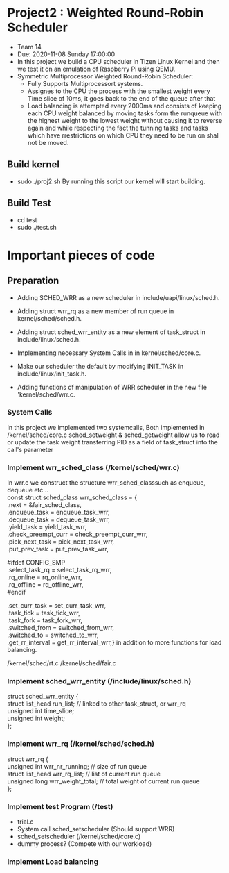 # Project2 : Weighted Round-Robin Scheduler
- Team 14
- Due: 2020-11-08 Sunday 17:00:00
- In this project we build a CPU scheduler in Tizen Linux Kernel and then we test it on an emulation of Raspberry Pi using QEMU.
- Symmetric Multiprocessor Weighted Round-Robin Scheduler:
    - Fully Supports Multiprocessort systems. 
    - Assignes to the CPU the process with the smallest weight every Time slice of 10ms, it goes back to the end of the queue after that
    - Load balancing is attempted every 2000ms and consists of keeping each CPU weight balanced by moving tasks form the runqueue with the highest weight to the lowest weight without causing it to reverse again and while respecting the fact the tunning tasks and tasks which have rrestrictions on which CPU they need to be run on shall not be moved.

## Build kernel
- sudo ./proj2.sh
  By running this script our kernel will start building.

## Build Test
- cd test
- sudo ./test.sh

# Important pieces of code
## Preparation
- Adding SCHED_WRR as a new scheduler in include/uapi/linux/sched.h.
- Adding struct wrr_rq as a new member of run queue in kernel/sched/sched.h.
- Adding struct sched_wrr_entity as a new element of task_struct in include/linux/sched.h.
- Implementing necessary System Calls in in kernel/sched/core.c.
- Make our scheduler the default by modifying INIT_TASK in include/linux/init_task.h.

- Adding functions of manipulation of WRR scheduler in the new file 'kernel/sched/wrr.c.

### System Calls
In this project we implemented two systemcalls, Both implemented in /kernel/sched/core.c
sched_setweight & sched_getweight allow us to read or update the task weight transferring PID as a field of task_struct into the call's parameter

### Implement wrr_sched_class (/kernel/sched/wrr.c)
In wrr.c we construct the structure wrr_sched_classsuch as enqueue, dequeue etc...<br />
const struct sched_class wrr_sched_class = {<br />
.next       		= &fair_sched_class, <br />
.enqueue_task       = enqueue_task_wrr,<br />
.dequeue_task       = dequeue_task_wrr,<br />
.yield_task         = yield_task_wrr,<br />
.check_preempt_curr = check_preempt_curr_wrr,<br />
.pick_next_task     = pick_next_task_wrr,<br />
.put_prev_task      = put_prev_task_wrr,<br />

 #ifdef CONFIG_SMP<br />
.select_task_rq     = select_task_rq_wrr,<br />
.rq_online      = rq_online_wrr,<br />
.rq_offline      = rq_offline_wrr,<br />
 #endif

.set_curr_task      = set_curr_task_wrr,<br />
.task_tick      = task_tick_wrr,<br />
.task_fork      = task_fork_wrr,<br />
.switched_from      = switched_from_wrr,<br />
.switched_to        = switched_to_wrr,<br />
.get_rr_interval         = get_rr_interval_wrr,} in addition to more functions for load balancing.

/kernel/sched/rt.c 
/kernel/sched/fair.c

### Implement sched_wrr_entity (/include/linux/sched.h)
struct sched_wrr_entity {<br />
    struct list_head run_list; // linked to other task_struct, or wrr_rq<br />
    unsigned int time_slice;<br />
    unsigned int weight;<br />
};<br />
### Implement wrr_rq (/kernel/sched/sched.h)
struct wrr_rq {<br />
    unsigned int wrr_nr_running; // size of run queue<br />
    struct list_head wrr_rq_list; // list of current run queue<br />
    unsigned long wrr_weight_total; // total weight of current run queue<br />
};<br />

### Implement test Program (/test)
- trial.c
- System call sched_setscheduler (Should support WRR)
- sched_setscheduler (/kernel/sched/core.c)
- dummy process? (Compete with our workload)

### Implement Load balancing
